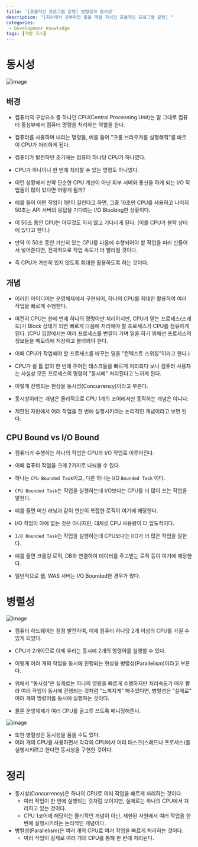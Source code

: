 ```yaml
---
title: '[효율적인 프로그램 운영] 병렬성과 동시성'
description: "[회사에서 공부하면 좋을 개발 지식인 효율적인 프로그램 운영] "
categories:
 - Development Knowledge
tags: [개발 지식]
---
```


# 동시성

![image](https://user-images.githubusercontent.com/79494088/175845731-d58862a7-f39a-4c97-b26a-33d8e770adf5.png)


## 배경
- 컴퓨터의 구성요소 중 하나인 CPU(Central Processing Unit)는 말 그대로 컴퓨터 중심부에서 컴퓨터 명령을 처리하는 역할을 한다.
- 컴퓨터를 사용하며 내리는 명령들, 예를 들어 "크롬 브라우저를 실행해줘"를 바로 이 CPU가 처리하게 된다.

- 컴퓨터가 발전하던 초기에는 컴퓨터 하나당 CPU가 하나였다.
- CPU가 하나이니 한 번에 처리할 수 있는 명령도 하나였다.
- 이런 상황에서 만약 단순한 CPU 계산이 아닌 외부 서버와 통신을 하게 되는 I/O 작업들이 많이 있다면 어떻게 될까?
- 예를 들어 어떤 작업이 1분이 걸린다고 하면, 그중 10초만 CPU를 사용하고 나머지 50초는 API 서버의 응답을 기다리는 I/O Blocking한 상황이다.
- 이 50초 동안 CPU는 아무것도 하지 않고 기다리게 된다. (이를 CPU가 블락 상태에 있다고 한다.)

- 만약 이 50초 동안 가만히 있는 CPU를 다음에 수행되어야 할 작업을 미리 만들어서 넣어준다면, 전체적으로 작업 속도가 더 빨라질 것이다.
- 즉 CPU가 가만히 있지 않도록 최대한 활용하도록 하는 것이다.

## 개념
- 이러한 아이디어는 운영체제에서 구현되어, 하나의 CPU를 최대한 활용하여 여러 작업을 빠르게 수행한다.
- 여전히 CPU는 한에 번에 하나의 명령어만 처리하지만, CPU가 맡는 프로세스(스레드)가 Block 상태가 되면 빠르게 다음에 처리해야 할 프로세스가 CPU를 점유하게 된다. (CPU 입장에서는 여러 프로세스를 번갈아 가며 일을 하기 위해선 프로세스의 정보들을 메모리에 저장하고 불러와야 한다.
- 이때 CPU가 작업해야 할 프로세스를 바꾸는 일을 "컨텍스트 스위칭"이라고 한다.)

- CPU가 쉴 틈 없이 한 번에 주어진 태스크들을 빠르게 처리되다 보니 컴퓨터 사용자는 사실상 모든 프로세스의 명령이 "동시에" 처리된다고 느끼게 된다.
- 이렇게 진행되는 현상을 동시성(Concurrency)이라고 부른다.

- 동시성이라는 개념은 물리적으로 CPU 1개의 코어에서만 동작하는 개념은 아니다.
- 제한된 자원에서 여러 작업을 한 번에 실행시키려는 논리적인 개념이라고 보면 된다.

## CPU Bound vs I/O Bound
- 컴퓨터가 수행하는 하나의 작업은 CPU와 I/O 작업로 이루어진다.
- 이때 컴퓨터 작업을 크게 2가지로 나눠볼 수 있다.
- 하나는 `CPU Bounded Task`이고, 다른 하나는 I/O `Bounded Task` 이다.

- `CPU Bounded Task`는 작업을 실행하는데 I/O보다는 CPU를 더 많이 쓰는 작업을 말한다.
- 예를 들면 머신 러닝과 같이 연산이 복잡한 로직이 여기에 해당한다.
- I/O 작업이 아예 없는 것은 아니지만, 대체로 CPU 사용량이 더 압도적이다.

- `I/O Bounded Task`는 작업을 실행하는데 CPU보다는 I/O가 더 많은 작업을 말한다. 
- 예를 들면 크롤링 로직, DB와 연결하여 데이터를 주고받는 로직 등이 여기에 해당한다.
- 일반적으로 웹, WAS 서버는 I/O Bounded한 경우가 많다.

# 병렬성

![image](https://user-images.githubusercontent.com/79494088/175846161-bcaf8755-d421-4a61-919a-a6a5a553d5d4.png)

- 컴퓨터 하드웨어는 점점 발전하여, 이제 컴퓨터 하나당 2개 이상의 CPU를 가질 수 있게 되었다.
- CPU가 2개이므로 이제 우리는 동시에 2개의 명령어를 실행할 수 있다.
- 이렇게 여러 개의 작업을 동시에 진행되는 현상을 병렬성(Parallelism)이라고 부른다.

- 위에서 "동시성"은 실제로는 하나의 명령을 빠르게 수행하지만 처리속도가 매우 빨라 여러 작업이 동시에 진행되는 것처럼 "느껴지게" 해주었다면, 병렬성은 "실제로" 여러 개의 명령어를 동시에 실행하는 것이다.
- 물론 운영체제가 여러 CPU를 골고루 쓰도록 매니징해준다.

![image](https://user-images.githubusercontent.com/79494088/175846250-45e7a34c-51bb-4a96-84e6-bb3a1992a230.png)

- 또한 병렬성은 동시성을 품을 수도 있다.
- 여러 개의 CPU를 사용하면서 각각의 CPU에서 여러 태스크(스레드나 프로세스)를 실행시키려고 한다면 동시성을 구현한 것이다.

# 정리
- 동시성(Concurrency)은 하나의 CPU로 여러 작업을 빠르게 처리하는 것이다.
  - 여러 작업이 한 번에 실행되는 것처럼 보이지만, 실제로는 하나의 CPU에서 처리하고 있는 것이다.
  - CPU 1코어에 해당하는 물리적인 개념이 아닌, 제한된 자원에서 여러 작업을 한 번에 실행시키려는 논리적인 개념이다.
- 병렬성(Parallelism)은 여러 개의 CPU로 여러 작업을 빠르게 처리하는 것이다.
  - 여러 작업이 실제로 여러 개의 CPU를 통해 한 번에 처리된다.